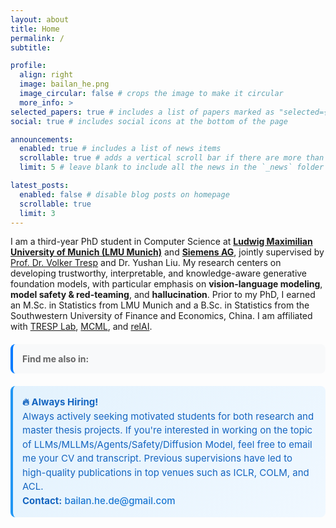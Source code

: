 ```yaml
---
layout: about
title: Home
permalink: /
subtitle: 

profile:
  align: right
  image: bailan_he.png
  image_circular: false # crops the image to make it circular
  more_info: >
selected_papers: true # includes a list of papers marked as "selected={true}"
social: true # includes social icons at the bottom of the page

announcements:
  enabled: true # includes a list of news items
  scrollable: true # adds a vertical scroll bar if there are more than 3 news items
  limit: 5 # leave blank to include all the news in the `_news` folder

latest_posts:
  enabled: false # disable blog posts on homepage
  scrollable: true
  limit: 3
---
```



I am a third-year PhD student in Computer Science at [**Ludwig Maximilian University of Munich (LMU Munich)**](https://www.lmu.de/de/index.html) and [**Siemens AG**](https://www.siemens.com/global/en.html), jointly supervised by [Prof. Dr. Volker Tresp](https://www.dbs.ifi.lmu.de/~tresp/) and Dr. Yushan Liu. My research centers on developing trustworthy, interpretable, and knowledge-aware generative foundation models, with particular emphasis on **vision-language modeling**, **model safety & red-teaming**, and **hallucination**. Prior to my PhD, I earned an M.Sc. in Statistics from LMU Munich and a B.Sc. in Statistics from the Southwestern University of Finance and Economics, China. I am affiliated with [TRESP Lab](https://tresp-lab.github.io/), [MCML](https://mcml.ai/), and [relAI](https://zuseschoolrelai.de/).

<div style="margin: 20px 0; padding: 15px; background: #f8f9fa; border-radius: 8px; border-left: 4px solid #007bff;">
  <p style="margin: 0; font-size: 14px; color: #666;">
    <strong>Find me also in:</strong>
    <a href="https://scholar.google.com/citations?user=n5zUQtAAAAAJ&hl=en" target="_blank" style="margin-left: 10px; color: #4285f4; text-decoration: none;">
      <i class="ai ai-google-scholar" style="font-size: 18px;"></i>
    </a>
    <a href="https://www.linkedin.com/in/bailan-he-6031461a5/" target="_blank" style="margin-left: 10px; color: #0077b5; text-decoration: none;">
      <i class="fab fa-linkedin" style="font-size: 18px;"></i>
    </a>
    <a href="https://x.com/BailanHe" target="_blank" style="margin-left: 10px; color: #000; text-decoration: none;">
      <i class="fab fa-x-twitter" style="font-size: 18px;"></i>
    </a>
  </p>
</div>

<div style="margin: 20px 0; padding: 15px; background: linear-gradient(135deg, #e3f2fd 0%, #f0f8ff 100%); border-radius: 8px; border-left: 4px solid #2196f3;">
  <p style="margin: 0; font-size: 15px; color: #1565c0; line-height: 1.5;">
    <strong>🔥 Always Hiring!</strong><br>
    Always actively seeking motivated students for both research and master thesis projects. If you're interested in working on the topic of LLMs/MLLMs/Agents/Safety/Diffusion Model, feel free to email me your CV and transcript. Previous supervisions have led to high-quality publications in top venues such as ICLR, COLM, and ACL.<br>
    <strong>Contact:</strong> <a href="mailto:bailan.he.de@gmail.com" style="color: #1976d2; text-decoration: none; font-weight: 500;">bailan.he.de@gmail.com</a>
  </p>
</div>

<style>
.news-title, .publications-title {
  background: linear-gradient(135deg, #2196f3 0%, #1976d2 100%);
  color: white;
  padding: 6px 12px;
  border-radius: 15px;
  font-weight: bold;
  font-size: 14px;
  display: inline-block;
  margin-bottom: 10px;
  box-shadow: 0 2px 4px rgba(33, 150, 243, 0.3);
}

/* Hide original titles */
.news h2, .publications h2 {
  display: none !important;
}

/* Hide any other original section titles */
h2:contains("News"), h2:contains("Publications") {
  display: none !important;
}

/* More aggressive hiding */
h2 {
  display: none !important;
}

/* Show only our custom titles */
.news-title, .publications-title {
  display: inline-block !important;
}

/* Make social media icons smaller */
.social-icons a {
  font-size: 0.8em !important;
}

.social-icons i {
  font-size: 0.8em !important;
}
</style>

<script>
document.addEventListener('DOMContentLoaded', function() {
  // Hide ALL original titles
  const allH2Titles = document.querySelectorAll('h2');
  allH2Titles.forEach(title => {
    title.style.display = 'none';
    title.style.visibility = 'hidden';
  });
  
  // Add title to announcements section
  const announcementsSection = document.querySelector('.news');
  if (announcementsSection) {
    const title = document.createElement('div');
    title.className = 'news-title';
    title.innerHTML = '🥳 Recent News';
    announcementsSection.parentNode.insertBefore(title, announcementsSection);
  }
  
  // Add title to selected papers section
  const selectedPapersSection = document.querySelector('.publications');
  if (selectedPapersSection) {
    const title = document.createElement('div');
    title.className = 'publications-title';
    title.innerHTML = '📄 Selected Publications';
    selectedPapersSection.parentNode.insertBefore(title, selectedPapersSection);
  }
  
});
</script>

<!-- ## 🥳 Recent News

* **09 / 2025** 🏆 We are the winneres of the Red‑Teaming Challenge hosted by <img src="https://img.shields.io/badge/OpenAI-412991?logo=openai&logoColor=white" alt="OpenAI" style="height: 20px; vertical-align: middle; margin: 0 4px;"> and <img src="https://img.shields.io/badge/Kaggle-20BEFF?logo=kaggle&logoColor=white" alt="Kaggle" style="height: 20px; vertical-align: middle; margin: 0 4px;"> (**Top 0.3%** among a total of 5911 international participants)! Stay tuned for our detailed reports!
* **07 / 2025** 🎉 One papers got accepted at **COLM 2025**! One on Multimodal In-context Learning and the other is on Fact Asymmetry. Congrats to all co-authors!

<div style="text-align: center; margin-top: 1rem;">
  <a href="/news/" style="color: #666; text-decoration: none; font-size: 0.9em;">Previous News →</a>
</div> -->
